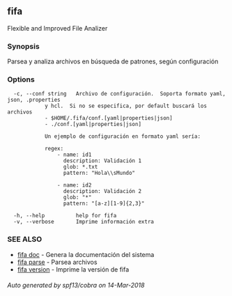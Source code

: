 ## fifa

Flexible and Improved File Analizer

### Synopsis


Parsea y analiza archivos en búsqueda de patrones, según 
		configuración

### Options

```
  -c, --conf string   Archivo de configuración.  Soporta formato yaml, json, .properties
			y hcl.  Si no se especifica, por default buscará los archivos
			- $HOME/.fifa/conf.[yaml|properties|json]
			- ./conf.[yaml|properties|json]
			
			Un ejemplo de configuración en formato yaml sería:

			regex:
				- name: id1
				  description: Validación 1
				  glob: *.txt
				  pattern: "Hola\\sMundo"

				- name: id2
				  description: Validación 2
				  glob: "*"
				  pattern: "[a-z][1-9]{2,3}"
		 	
  -h, --help          help for fifa
  -v, --verbose       Imprime información extra
```

### SEE ALSO
* [fifa doc](fifa_doc.md)	 - Genera la documentación del sistema
* [fifa parse](fifa_parse.md)	 - Parsea archivos
* [fifa version](fifa_version.md)	 - Imprime la versión de fifa

###### Auto generated by spf13/cobra on 14-Mar-2018

